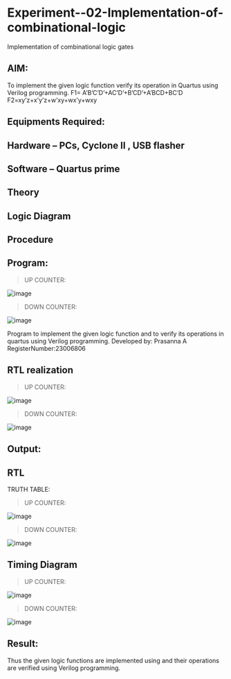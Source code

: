 # Experiment--02-Implementation-of-combinational-logic
Implementation of combinational logic gates
 
## AIM:
To implement the given logic function verify its operation in Quartus using Verilog programming.
 F1= A’B’C’D’+AC’D’+B’CD’+A’BCD+BC’D
F2=xy’z+x’y’z+w’xy+wx’y+wxy
 
 
 
## Equipments Required:
## Hardware – PCs, Cyclone II , USB flasher
## Software – Quartus prime


## Theory
 

## Logic Diagram
## Procedure
## Program:

>UP COUNTER:

![image](https://github.com/prasanna-765/Experiment--02-Implementation-of-combinational-logic-/assets/150009505/82e5a9d8-dbdb-4384-a0a5-81c312d52255)


>DOWN COUNTER:

![image](https://github.com/prasanna-765/Experiment--02-Implementation-of-combinational-logic-/assets/150009505/54a71c59-456d-4f66-aa55-de9e9e066a1a)


Program to implement the given logic function and to verify its operations in quartus using Verilog programming.
Developed by: Prasanna A
RegisterNumber:23006806  

## RTL realization

>UP COUNTER:

![image](https://github.com/prasanna-765/Experiment--02-Implementation-of-combinational-logic-/assets/150009505/8514e26f-edf0-49b7-90c3-c96c12211ad1)


>DOWN COUNTER:

![image](https://github.com/prasanna-765/Experiment--02-Implementation-of-combinational-logic-/assets/150009505/bb3ea992-744d-4f9c-af9f-e3ba7902c0c7)

## Output:
## RTL
TRUTH TABLE:
>UP COUNTER:

![image](https://github.com/prasanna-765/Experiment--02-Implementation-of-combinational-logic-/assets/150009505/f9c88064-6239-4cf9-89b0-2b570c80461e)


>DOWN COUNTER:

![image](https://github.com/prasanna-765/Experiment--02-Implementation-of-combinational-logic-/assets/150009505/16eb82a4-0b8a-4dc1-baf7-0832a842bcc5)


## Timing Diagram

>UP COUNTER:

![image](https://github.com/prasanna-765/Experiment--02-Implementation-of-combinational-logic-/assets/150009505/68206fcc-2ea3-468a-912a-4b05e4dfd0db)


>DOWN COUNTER:

![image](https://github.com/prasanna-765/Experiment--02-Implementation-of-combinational-logic-/assets/150009505/7dc8602c-3880-4bbe-8cc7-6207d95c3e74)


## Result:
Thus the given logic functions are implemented using  and their operations are verified using Verilog programming.
